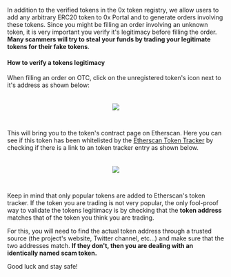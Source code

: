 In addition to the verified tokens in the 0x token registry, we allow users to add any
arbitrary ERC20 token to 0x Portal and to generate orders involving these tokens. Since
you might be filling an order involving an unknown token, it is very important you verify
it's legitimacy before filling the order. **Many scammers will try to steal your funds by
trading your legitimate tokens for their fake tokens**.

#### How to verify a tokens legitimacy

When filling an order on OTC, click on the unregistered token's icon next to it's address as shown below:

<div align="center">
    <img src="https://s3.eu-west-2.amazonaws.com/0x-wiki-images/fill_order_etherscan_link.png" style="padding-bottom: 30px; padding-top: 20px" />
</div>

This will bring you to the token's contract page on Etherscan. Here you can see if this token has been whitelisted by the [Etherscan Token Tracker](https://etherscan.io/tokens) by checking if there is a link to an token tracker entry as shown below.

<div align="center">
    <img src="https://s3.eu-west-2.amazonaws.com/0x-wiki-images/contract_etherscan.png" style="padding-bottom: 30px; padding-top: 20px" />
</div>

Keep in mind that only popular tokens are added to Etherscan's token tracker. If the token you are trading is not very popular, the only fool-proof way to validate the tokens legitimacy is by checking that the **token address** matches that of the token you think you are trading.

For this, you will need to find the actual token address through a trusted source (the project's website, Twitter channel, etc...) and make sure that the two addresses match. **If they don't, then you are dealing with an identically named scam token.**

Good luck and stay safe!
